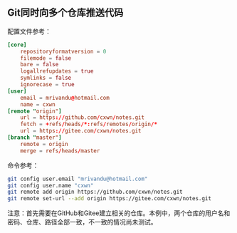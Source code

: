 
## Git同时向多个仓库推送代码

配置文件参考：

```conf
[core]
	repositoryformatversion = 0
	filemode = false
	bare = false
	logallrefupdates = true
	symlinks = false
	ignorecase = true
[user]
	email = mrivandu@hotmail.com
	name = cxwn
[remote "origin"]
	url = https://github.com/cxwn/notes.git
	fetch = +refs/heads/*:refs/remotes/origin/*
	url = https://gitee.com/cxwn/notes.git
[branch "master"]
	remote = origin
	merge = refs/heads/master
```

命令参考：

```bash
git config user.email "mrivandu@hotmail.com"        
git config user.name "cxwn"
git remote add origin https://github.com/cxwn/notes.git
git remote set-url --add origin https://gitee.com/cxwn/notes.git
```
注意：首先需要在GitHub和Gitee建立相关的仓库。本例中，两个仓库的用户名和密码、仓库、路径全部一致，不一致的情况尚未测试。
